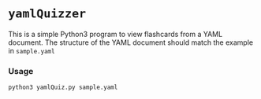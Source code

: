 # `yamlQuizzer`

This is a simple Python3 program to view flashcards from a YAML document.
The structure of the YAML document should match the example in `sample.yaml`

### Usage

```
python3 yamlQuiz.py sample.yaml
```
